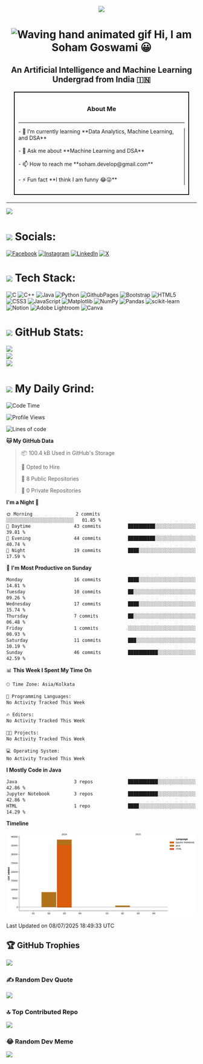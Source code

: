 <!-- Adjusted height of the image -->

<p align="center"> <a href="https://bio.link/sohamgoswami" >
<img src="https://i.pinimg.com/originals/d4/86/07/d486078ae62ffaa4fba99c36eba1d261.gif" > </a> </p>




<div align="center" class="entry">
  <h1><img src="https://raw.githubusercontent.com/nixin72/nixin72/master/wave.gif" 
         alt="Waving hand animated gif"
         width="50" /> Hi, I am Soham Goswami 😀</h1>
  <h2>An Artificial Intelligence and Machine Learning Undergrad from India 🇮🇳</h2>
</div>


<div style="border: 2px solid black; padding: 10px; margin: 20px;">
  <div style="border-bottom: 1px solid black; padding-bottom: 10px;">
    <h3 style="text-align: center;">About Me</h3>
  </div>
  <div style="display: flex;">
    <div style="flex: 1;">
      <div style="border-right: 1px solid black; padding-right: 10px;">
        <p>- 🌱 I’m currently learning **Data Analytics, Machine Learning, and DSA**<br><br>- 💬 Ask me about **Machine Learning and DSA**<br><br>- 📫 How to reach me **soham.develop@gmail.com**<br><br>- ⚡ Fun fact **I think I am funny 😂😜**</p>
      </div>
    </div>
  </div>
</div>

---
[![](https://visitcount.itsvg.in/api?id=MasterSoham07&icon=0&color=0)](https://visitcount.itsvg.in)

## <h1><img src="https://copywritingcourse.com/uploads/monthly_2022_04/eyes-moving-social-media.gif.39e9c7c339869ee6d4186d6f85d973aa.gif" width="50">  Socials:</h1>
[![Facebook](https://img.shields.io/badge/Facebook-%231877F2.svg?logo=Facebook&logoColor=white)](https://facebook.com/soham.goswami.180) [![Instagram](https://img.shields.io/badge/Instagram-%23E4405F.svg?logo=Instagram&logoColor=white)](https://instagram.com/sarcastic_soham) [![LinkedIn](https://img.shields.io/badge/LinkedIn-%230077B5.svg?logo=linkedin&logoColor=white)](https://linkedin.com/in/soham-goswami) [![X](https://img.shields.io/badge/X-black.svg?logo=X&logoColor=white)](https://x.com/sohamgo51359650) 

# <h1><img src="https://media.giphy.com/media/mAZf4H4Pi0wwlj3ZAw/giphy.gif" width="50"> Tech Stack:</h1>
![C](https://img.shields.io/badge/c-%2300599C.svg?style=for-the-badge&logo=c&logoColor=white) ![C++](https://img.shields.io/badge/c++-%2300599C.svg?style=for-the-badge&logo=c%2B%2B&logoColor=white) ![Java](https://img.shields.io/badge/java-%23ED8B00.svg?style=for-the-badge&logo=openjdk&logoColor=white) ![Python](https://img.shields.io/badge/python-3670A0?style=for-the-badge&logo=python&logoColor=ffdd54) ![GithubPages](https://img.shields.io/badge/github%20pages-121013?style=for-the-badge&logo=github&logoColor=white) ![Bootstrap](https://img.shields.io/badge/bootstrap-%238511FA.svg?style=for-the-badge&logo=bootstrap&logoColor=white) ![HTML5](https://img.shields.io/badge/html5-%23E34F26.svg?style=for-the-badge&logo=html5&logoColor=white) ![CSS3](https://img.shields.io/badge/css3-%231572B6.svg?style=for-the-badge&logo=css3&logoColor=white) ![JavaScript](https://img.shields.io/badge/javascript-%23323330.svg?style=for-the-badge&logo=javascript&logoColor=%23F7DF1E) ![Matplotlib](https://img.shields.io/badge/Matplotlib-%23ffffff.svg?style=for-the-badge&logo=Matplotlib&logoColor=black) ![NumPy](https://img.shields.io/badge/numpy-%23013243.svg?style=for-the-badge&logo=numpy&logoColor=white) ![Pandas](https://img.shields.io/badge/pandas-%23150458.svg?style=for-the-badge&logo=pandas&logoColor=white) ![scikit-learn](https://img.shields.io/badge/scikit--learn-%23F7931E.svg?style=for-the-badge&logo=scikit-learn&logoColor=white) ![Notion](https://img.shields.io/badge/Notion-%23000000.svg?style=for-the-badge&logo=notion&logoColor=white) ![Adobe Lightroom](https://img.shields.io/badge/Adobe%20Lightroom-31A8FF.svg?style=for-the-badge&logo=Adobe%20Lightroom&logoColor=white) ![Canva](https://img.shields.io/badge/Canva-%2300C4CC.svg?style=for-the-badge&logo=Canva&logoColor=white)

# <h1><img src="https://media.giphy.com/media/jUQHpQ3UjFBfRlQekP/giphy.gif" width="50"> GitHub Stats:</h1>
![](https://github-readme-stats.vercel.app/api?username=MasterSoham07&theme=chartreuse-dark&hide=contribs,prs&hide_border=false&include_all_commits=false&count_private=false)<br/>
![](https://github-readme-streak-stats.herokuapp.com/?user=MasterSoham07&theme=chartreuse-dark&hide_border=false)<br/>
![](https://github-readme-stats.vercel.app/api/top-langs/?username=MasterSoham07&theme=chartreuse-dark&hide_border=false&include_all_commits=false&count_private=false&layout=compact)

## <h1><img src="https://media.giphy.com/media/gCWkRsa39liKgD0GLW/giphy.gif" width="50"> My Daily Grind:</h1>


<!--START_SECTION:waka-->
![Code Time](http://img.shields.io/badge/Code%20Time-35%20hrs%2050%20mins-blue)

![Profile Views](http://img.shields.io/badge/Profile%20Views-0-blue)

![Lines of code](https://img.shields.io/badge/From%20Hello%20World%20I%27ve%20Written-47.5%20thousand%20lines%20of%20code-blue)

**🐱 My GitHub Data** 

> 📦 100.4 kB Used in GitHub's Storage 
 > 
> 💼 Opted to Hire
 > 
> 📜 8 Public Repositories 
 > 
> 🔑 0 Private Repositories 
 > 
**I'm a Night 🦉** 

```text
🌞 Morning                2 commits           ░░░░░░░░░░░░░░░░░░░░░░░░░   01.85 % 
🌆 Daytime                43 commits          ██████████░░░░░░░░░░░░░░░   39.81 % 
🌃 Evening                44 commits          ██████████░░░░░░░░░░░░░░░   40.74 % 
🌙 Night                  19 commits          ████░░░░░░░░░░░░░░░░░░░░░   17.59 % 
```
📅 **I'm Most Productive on Sunday** 

```text
Monday                   16 commits          ████░░░░░░░░░░░░░░░░░░░░░   14.81 % 
Tuesday                  10 commits          ██░░░░░░░░░░░░░░░░░░░░░░░   09.26 % 
Wednesday                17 commits          ████░░░░░░░░░░░░░░░░░░░░░   15.74 % 
Thursday                 7 commits           ██░░░░░░░░░░░░░░░░░░░░░░░   06.48 % 
Friday                   1 commits           ░░░░░░░░░░░░░░░░░░░░░░░░░   00.93 % 
Saturday                 11 commits          ███░░░░░░░░░░░░░░░░░░░░░░   10.19 % 
Sunday                   46 commits          ███████████░░░░░░░░░░░░░░   42.59 % 
```


📊 **This Week I Spent My Time On** 

```text
🕑︎ Time Zone: Asia/Kolkata

💬 Programming Languages: 
No Activity Tracked This Week

🔥 Editors: 
No Activity Tracked This Week

🐱‍💻 Projects: 
No Activity Tracked This Week

💻 Operating System: 
No Activity Tracked This Week
```

**I Mostly Code in Java** 

```text
Java                     3 repos             ███████████░░░░░░░░░░░░░░   42.86 % 
Jupyter Notebook         3 repos             ███████████░░░░░░░░░░░░░░   42.86 % 
HTML                     1 repo              ████░░░░░░░░░░░░░░░░░░░░░   14.29 % 
```



**Timeline**

![Lines of Code chart](https://raw.githubusercontent.com/MasterSoham07/MasterSoham07/main/assets/bar_graph.png)


 Last Updated on 08/07/2025 18:49:33 UTC
<!--END_SECTION:waka-->

## 🏆 GitHub Trophies
![](https://github-profile-trophy.vercel.app/?username=MasterSoham07&theme=radical&no-frame=false&no-bg=true&margin-w=4)

### ✍️ Random Dev Quote
![](https://quotes-github-readme.vercel.app/api?type=horizontal&theme=radical)

### 🔝 Top Contributed Repo
![](https://github-contributor-stats.vercel.app/api?username=MasterSoham07&limit=5&theme=dark&combine_all_yearly_contributions=true)

### 😂 Random Dev Meme
<img src='https://randommeme-five.vercel.app/' style="height: 400px;"/>



<!-- Proudly created with GPRM ( https://gprm.itsvg.in ) -->
